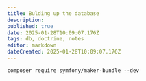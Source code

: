 ```yaml
---
title: Bulding up the database
description: 
published: true
date: 2025-01-28T10:09:07.176Z
tags: db, doctrine, notes
editor: markdown
dateCreated: 2025-01-28T10:09:07.176Z
---
```


`composer require symfony/maker-bundle --dev`